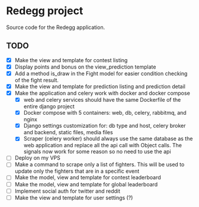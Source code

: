 # Redegg project

Source code for the Redegg application.

## TODO

- [x] Make the view and template for contest listing
- [x] Display points and bonus on the view_prediction template
- [x] Add a method is_draw in the Fight model for easier condition checking of the fight result.
- [x] Make the view and template for prediction listing and prediction detail
- [x] Make the application and celery work with docker and docker compose
  - [x] web and celery services should have the same Dockerfile of the entire django project
  - [x] Docker compose with 5 containers: web, db, celery, rabbitmq, and nginx
  - [x] Django settings customization for: db type and host, celery broker and backend, static files, media files
  - [x] Scraper (celery worker) should always use the same database as the web application and replace all the api call with Object calls. The signals now work for some reason so no need to use the api
- [ ] Deploy on my VPS
- [ ] Make a command to scrape only a list of fighters. This will be used to update only the fighters that are in a specific event
- [ ] Make the model, view and template for contest leaderboard
- [ ] Make the model, view and template for global leaderboard
- [ ] Implement social auth for twitter and reddit
- [ ] Make the view and template for user settings (?)
